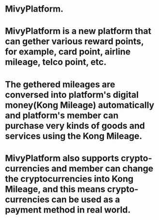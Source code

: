 # MivyPlatform.
# MivyPlatform is a new platform that can gether various reward points, for example, card point, airline mileage, telco point, etc.
# The gethered mileages are conversed into platform's digital money(Kong Mileage) automatically and platform's member can purchase very kinds of goods and services using the Kong Mileage.
# MivyPlatform also supports crypto-currencies and member can change the cryptocurrencies into Kong Mileage, and this means crypto-currencies can be used as a payment method in real world.
